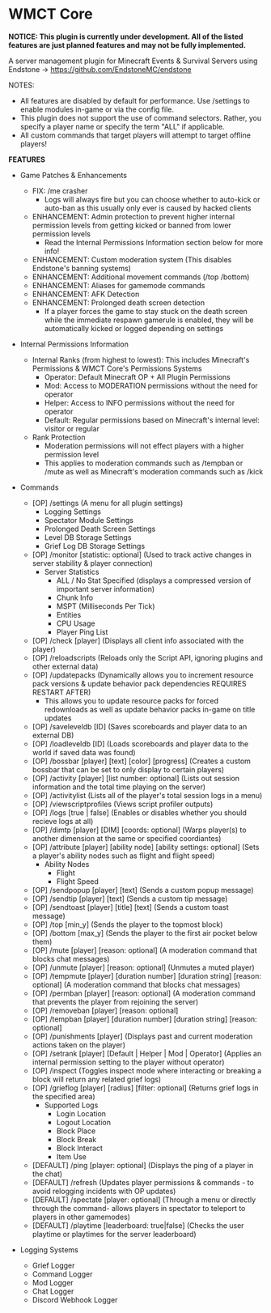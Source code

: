 # WMCT Core

**NOTICE: This plugin is currently under development. All of the listed features are just planned features and may not be fully implemented.**

A server management plugin for Minecraft Events & Survival Servers using Endstone -> https://github.com/EndstoneMC/endstone

NOTES: 
- All features are disabled by default for performance. Use /settings to enable modules in-game or via the config file.
- This plugin does not support the use of command selectors. Rather, you specify a player name or specify the term "ALL" if applicable.
- All custom commands that target players will attempt to target offline players!

**FEATURES**
- Game Patches & Enhancements
  - FIX: /me crasher
    - Logs will always fire but you can choose whether to auto-kick or auto-ban as this usually only ever is caused by hacked clients
  - ENHANCEMENT: Admin protection to prevent higher internal permission levels from getting kicked or banned from lower permission levels
    - Read the Internal Permissions Information section below for more info!
  - ENHANCEMENT: Custom moderation system (This disables Endstone's banning systems)
  - ENHANCEMENT: Additional movement commands (/top /bottom)
  - ENHANCEMENT: Aliases for gamemode commands
  - ENHANCEMENT: AFK Detection
  - ENHANCEMENT: Prolonged death screen detection
    - If a player forces the game to stay stuck on the death screen while the immediate respawn gamerule is enabled, they will be automatically kicked or logged depending on settings

- Internal Permissions Information
  - Internal Ranks (from highest to lowest): This includes Minecraft's Permissions & WMCT Core's Permissions Systems
    - Operator: Default Minecraft OP + All Plugin Permissions
    - Mod: Access to MODERATION permissions without the need for operator
    - Helper: Access to INFO permissions without the need for operator
    - Default: Regular permissions based on Minecraft's internal level: visitor or regular
  - Rank Protection
    - Moderation permissions will not effect players with a higher permission level
    - This applies to moderation commands such as /tempban or /mute as well as Minecraft's moderation commands such as /kick 
  
- Commands
  - [OP] /settings (A menu for all plugin settings)
    - Logging Settings
    - Spectator Module Settings
    - Prolonged Death Screen Settings
    - Level DB Storage Settings
    - Grief Log DB Storage Settings
  - [OP] /monitor [statistic: optional] (Used to track active changes in server stability & player connection)
    - Server Statistics
      - ALL / No Stat Specified (displays a compressed version of important server information)
      - Chunk Info
      - MSPT (Milliseconds Per Tick)
      - Entities
      - CPU Usage
      - Player Ping List
  - [OP] /check [player] (Displays all client info associated with the player)
  - [OP] /reloadscripts (Reloads only the Script API, ignoring plugins and other external data)
  - [OP] /updatepacks (Dynamically allows you to increment resource pack versions & update behavior pack dependencies REQUIRES RESTART AFTER)
    - This allows you to update resource packs for forced redownloads as well as update behavior packs in-game on title updates
  - [OP] /saveleveldb [ID] (Saves scoreboards and player data to an external DB)
  - [OP] /loadleveldb [ID] (Loads scoreboards and player data to the world if saved data was found)
  - [OP] /bossbar [player] [text] [color] [progress] (Creates a custom bossbar that can be set to only display to certain players)
  - [OP] /activity [player] [list number: optional] (Lists out session information and the total time playing on the server)
  - [OP] /activitylist (Lists all of the player's total session logs in a menu)
  - [OP] /viewscriptprofiles (Views script profiler outputs)
  - [OP] /logs [true | false] (Enables or disables whether you should recieve logs at all)
  - [OP] /dimtp [player] [DIM] [coords: optional] (Warps player(s) to another dimension at the same or specified coordiantes)
  - [OP] /attribute [player] [ability node] [ability settings: optional] (Sets a player's ability nodes such as flight and flight speed) 
    - Ability Nodes
      - Flight
      - Flight Speed
  - [OP] /sendpopup [player] [text] (Sends a custom popup message)
  - [OP] /sendtip [player] [text] (Sends a custom tip message)
  - [OP] /sendtoast [player] [title] [text] (Sends a custom toast message)
  - [OP] /top [min_y] (Sends the player to the topmost block)
  - [OP] /bottom [max_y] (Sends the player to the first air pocket below them)
  - [OP] /mute [player] [reason: optional] (A moderation command that blocks chat messages)
  - [OP] /unmute [player] [reason: optional] (Unmutes a muted player)
  - [OP] /tempmute [player] [duration number] [duration string] [reason: optional] (A moderation command that blocks chat messages)
  - [OP] /permban [player] [reason: optional] (A moderation command that prevents the player from rejoining the server)
  - [OP] /removeban [player] [reason: optional]
  - [OP] /tempban [player] [duration number] [duration string] [reason: optional]
  - [OP] /punishments [player] (Displays past and current moderation actions taken on the player)
  - [OP] /setrank [player] [Default | Helper | Mod | Operator] (Applies an internal permission setting to the player without operator)
  - [OP] /inspect (Toggles inspect mode where interacting or breaking a block will return any related grief logs)
  - [OP] /grieflog [player] [radius] [filter: optional] (Returns grief logs in the specified area)
    - Supported Logs
      - Login Location
      - Logout Location
      - Block Place
      - Block Break
      - Block Interact
      - Item Use
  - [DEFAULT] /ping [player: optional] (Displays the ping of a player in the chat)
  - [DEFAULT] /refresh (Updates player permissions & commands - to avoid relogging incidents with OP updates)
  - [DEFAULT] /spectate [player: optional] (Through a menu or directly through the command- allows players in spectator to teleport to players in other gamemodes)  
  - [DEFAULT] /playtime [leaderboard: true|false] (Checks the user playtime or playtimes for the server leaderboard)

- Logging Systems
  - Grief Logger
  - Command Logger
  - Mod Logger
  - Chat Logger
  - Discord Webhook Logger
